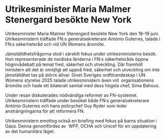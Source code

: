 # Utrikesminister Maria Malmer Stenergard besökte New York

Utrikesminister Maria Malmer Stenergard besökte New York den 18–19 juni. Utrikesministern träffade FN:s generalsekreterare António Guterres, talade i FN:s säkerhetsråd och vid UN Womens årsmöte.

Jämställdhetsfrågorna stod i särskilt fokus under utrikesministerns besök. Hon representerade de nordiska länderna i FN:s säkerhetsråds öppna högnivådebatt på temat fred, säkerhet och utveckling. Där framhöll ministern att det är omöjligt att uppnå fred, säkerhet och utveckling om inte jämställdhet tas på större allvar. Givet Sveriges ordförandeskap i UN Womens styrelse 2025 talade utrikesministern även vid  organisationens årsmöte och hade ett bilateralt samtal med dess högsta chef, Sima Bahous.

Under resan diskuterades nödvändiga reformer av FN-systemet. Utrikesministern träffade under besöket både FN:s generalsekreterare António Guterres och hans policychef Guy Ryder som leder ansträngningarna för att reformera FN.

Utrikesministern emottog också en briefing med fokus på barns situation i Gaza. Denna genomfördes av  WFP, OCHA och Unicef för en uppdatering av det humanitära läget.
